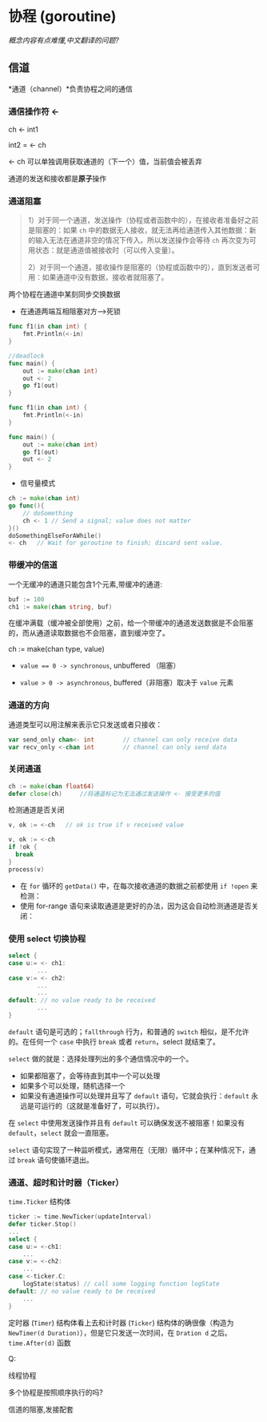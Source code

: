 # 协程 (goroutine) 

*概念内容有点难懂,中文翻译的问题?*

## 信道

*通道（channel）*负责协程之间的通信

### 通信操作符 <-

ch <- int1

int2 = <- ch

<- ch 可以单独调用获取通道的（下一个）值，当前值会被丢弃

通道的发送和接收都是**原子**操作

### 通道阻塞

>1）对于同一个通道，发送操作（协程或者函数中的），在接收者准备好之前是阻塞的：如果 `ch` 中的数据无人接收，就无法再给通道传入其他数据：新的输入无法在通道非空的情况下传入。所以发送操作会等待 `ch` 再次变为可用状态：就是通道值被接收时（可以传入变量）。
>
>
>
>2）对于同一个通道，接收操作是阻塞的（协程或函数中的），直到发送者可用：如果通道中没有数据，接收者就阻塞了。

两个协程在通道中某刻同步交换数据

- 在通道两端互相阻塞对方-->死锁	

```go
func f1(in chan int) {
	fmt.Println(<-in)
}

//deadlock
func main() {
	out := make(chan int)
	out <- 2
	go f1(out)
}
```

```go
func f1(in chan int) {
	fmt.Println(<-in)
}

func main() {
	out := make(chan int)
	go f1(out)
	out <- 2
}
```

- 信号量模式

```go
ch := make(chan int)
go func(){
	// doSomething
	ch <- 1 // Send a signal; value does not matter
}()
doSomethingElseForAWhile()
<- ch	// Wait for goroutine to finish; discard sent value.
```

### 带缓冲的信道

一个无缓冲的通道只能包含1个元素,带缓冲的通道:

```go
buf := 100
ch1 := make(chan string, buf)
```

在缓冲满载（缓冲被全部使用）之前，给一个带缓冲的通道发送数据是不会阻塞的，而从通道读取数据也不会阻塞，直到缓冲空了。

ch := make(chan type, value)

- `value == 0 -> synchronous`, unbuffered （阻塞）

+ `value > 0 -> asynchronous`, buffered（非阻塞）取决于 `value` 元素

### 通道的方向

通道类型可以用注解来表示它只发送或者只接收：

```go
var send_only chan<- int 		// channel can only receive data
var recv_only <-chan int		// channel can only send data
```

### 关闭通道

```go
ch := make(chan float64)
defer close(ch)		//将通道标记为无法通过发送操作 <- 接受更多的值
```

检测通道是否关闭

```go
v, ok := <-ch  	// ok is true if v received value

v, ok := <-ch
if !ok {
  break
}
process(v)
```

+ 在 `for` 循环的 `getData()` 中，在每次接收通道的数据之前都使用 `if !open` 来检测：
+ 使用 for-range 语句来读取通道是更好的办法，因为这会自动检测通道是否关闭：

### 使用 select 切换协程

```go
select {
case u:= <- ch1:
        ...
case v:= <- ch2:
        ...
        ...
default: // no value ready to be received
        ...
}
```

`default` 语句是可选的；`fallthrough` 行为，和普通的 `switch` 相似，是不允许的。在任何一个 `case` 中执行 `break` 或者 `return`，select 就结束了。

`select` 做的就是：选择处理列出的多个通信情况中的一个。

+ 如果都阻塞了，会等待直到其中一个可以处理
+ 如果多个可以处理，随机选择一个
+ 如果没有通道操作可以处理并且写了 `default` 语句，它就会执行：`default` 永远是可运行的（这就是准备好了，可以执行）。

在 `select` 中使用发送操作并且有 `default` 可以确保发送不被阻塞！如果没有 `default`，`select` 就会一直阻塞。

`select` 语句实现了一种监听模式，通常用在（无限）循环中；在某种情况下，通过 `break` 语句使循环退出。

### 通道、超时和计时器（Ticker）

`time.Ticker` 结构体

```go
ticker := time.NewTicker(updateInterval)
defer ticker.Stop()
...
select {
case u:= <-ch1:
    ...
case v:= <-ch2:
    ...
case <-ticker.C:
    logState(status) // call some logging function logState
default: // no value ready to be received
    ...
}
```

定时器 (`Timer`) 结构体看上去和计时器 (`Ticker`) 结构体的确很像（构造为 `NewTimer(d Duration)`），但是它只发送一次时间，在 `Dration d` 之后。`time.After(d)` 函数





































Q:

线程协程

多个协程是按照顺序执行的吗?

信道的阻塞,发接配套